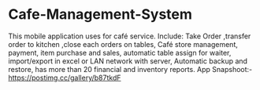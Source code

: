 # Cafe-Management-System
This mobile application uses for café service. Include: Take Order ,transfer order to kitchen ,close each orders on tables, Café store management,  payment, item purchase and sales, automatic table assign for waiter, import/export in excel or LAN network with server, Automatic backup and restore, has more than 20 financial and inventory reports.
App Snapshoot:-https://postimg.cc/gallery/b87tkdF
